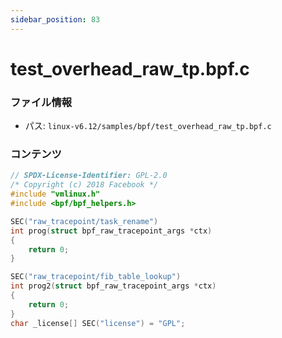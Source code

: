 ```yaml
---
sidebar_position: 83
---
```

# test_overhead_raw_tp.bpf.c

### ファイル情報

- パス: `linux-v6.12/samples/bpf/test_overhead_raw_tp.bpf.c`

### コンテンツ

```c
// SPDX-License-Identifier: GPL-2.0
/* Copyright (c) 2018 Facebook */
#include "vmlinux.h"
#include <bpf/bpf_helpers.h>

SEC("raw_tracepoint/task_rename")
int prog(struct bpf_raw_tracepoint_args *ctx)
{
	return 0;
}

SEC("raw_tracepoint/fib_table_lookup")
int prog2(struct bpf_raw_tracepoint_args *ctx)
{
	return 0;
}
char _license[] SEC("license") = "GPL";

```
